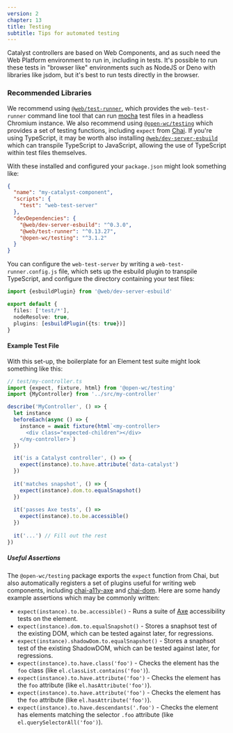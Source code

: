 ```yaml
---
version: 2
chapter: 13
title: Testing
subtitle: Tips for automated testing
---
```


Catalyst controllers are based on Web Components, and as such need the Web Platform environment to run in, including in tests. It's possible to run these tests in "browser like" environments such as NodeJS or Deno with libraries like jsdom, but it's best to run tests directly in the browser.

### Recommended Libraries

We recommend using [`@web/test-runner`](https://modern-web.dev/docs/test-runner/overview/), which provides the `web-test-runner` command line tool that can run [mocha](https://mochajs.org/) test files in a headless Chromium instance. We also recommend using [`@open-wc/testing`](https://open-wc.org/docs/testing/testing-package/) which provides a set of testing functions, including `expect` from [Chai](https://www.chaijs.com/api/bdd/). If you're using TypeScript, it may be worth also installing [`@web/dev-server-esbuild`](https://modern-web.dev/docs/dev-server/overview/) which can transpile TypeScript to JavaScript, allowing the use of TypeScript within test files themselves.

With these installed and configured your `package.json` might look something like:

```json
{
  "name": "my-catalyst-component",
  "scripts": {
    "test": "web-test-server"
  },
  "devDependencies": {
    "@web/dev-server-esbuild": "^0.3.0",
    "@web/test-runner": "^0.13.27",
    "@open-wc/testing": "^3.1.2"
  }
}
```

You can configure the `web-test-server` by writing a `web-test-runner.config.js` file, which sets up the esbuild plugin to transpile TypeScript, and configure the directory containing your test files: 

```typescript
import {esbuildPlugin} from '@web/dev-server-esbuild'

export default {
  files: ['test/*'],
  nodeResolve: true,
  plugins: [esbuildPlugin({ts: true})]
}
```

#### Example Test File

With this set-up, the boilerplate for an Element test suite might look something like this:

```typescript
// test/my-controller.ts
import {expect, fixture, html} from '@open-wc/testing'
import {MyController} from '../src/my-controller'

describe('MyController', () => {
  let instance
  beforeEach(async () => {
    instance = await fixture(html`<my-controller>
      <div class="expected-children"></div>
    </my-controller>`)
  })

  it('is a Catalyst controller', () => {
    expect(instance).to.have.attribute('data-catalyst')
  })
  
  it('matches snapshot', () => {
    expect(instance).dom.to.equalSnapshot()
  })
  
  it('passes Axe tests', () => 
    expect(instance).to.be.accessible()
  })
  
  it('...') // Fill out the rest
})
```

##### Useful Assertions

The `@open-wc/testing` package exports the `expect` function from Chai, but also automatically registers a set of plugins useful for writing web components, including [chai-a11y-axe](https://www.npmjs.com/package/chai-a11y-axe) and [chai-dom](https://www.npmjs.com/package/chai-dom). Here are some handy example assertions which may be commonly written:


- `expect(instance).to.be.accessible()` - Runs a suite of [Axe](https://www.npmjs.com/package/axe) accessibility tests on the element.
- `expect(instance).dom.to.equalSnapshot()` - Stores a snaphsot test of the existing DOM, which can be tested against later, for regressions.
- `expect(instance).shadowDom.to.equalSnapshot()` - Stores a snaphsot test of the existing ShadowDOM, which can be tested against later, for regressions.
- `expect(instance).to.have.class('foo')` - Checks the element has the `foo` class (like `el.classList.contains('foo')`).
- `expect(instance).to.have.attribute('foo')` - Checks the element has the `foo` attribute (like `el.hasAttribute('foo')`).
- `expect(instance).to.have.attribute('foo')` - Checks the element has the `foo` attribute (like `el.hasAttribute('foo')`).
- `expect(instance).to.have.descendants('.foo')` - Checks the element has elements matching the selector `.foo` attribute (like `el.querySelectorAll('foo')`).

